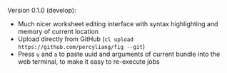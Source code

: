 Version 0.1.0 (develop):
- Much nicer worksheet editing interface with syntax highlighting and memory of current location
- Upload directly from GitHub (`cl upload https://github.com/percyliang/fig --git`)
- Press `u` and `a` to paste uuid and arguments of current bundle into the web terminal, to make it easy to re-execute jobs